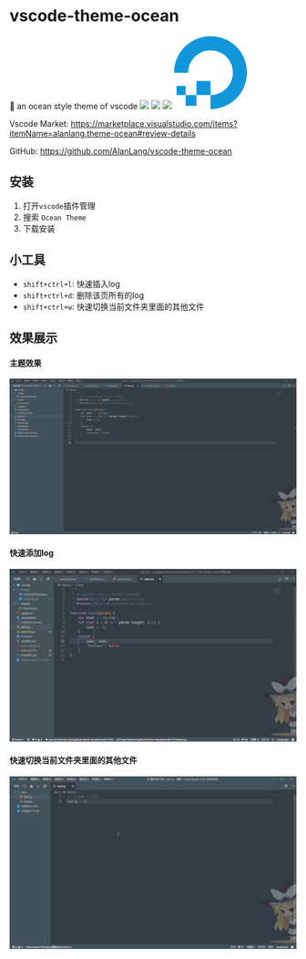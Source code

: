 # vscode-theme-ocean

🎨 an ocean style theme of vscode
![](https://vsmarketplacebadge.apphb.com/version/alanlang.theme-ocean.svg) ![](https://vsmarketplacebadge.apphb.com/downloads/alanlang.theme-ocean.svg) ![](https://vsmarketplacebadge.apphb.com/rating-star/alanlang.theme-ocean.svg)
![](icon.png)

Vscode Market: https://marketplace.visualstudio.com/items?itemName=alanlang.theme-ocean#review-details

GitHub: https://github.com/AlanLang/vscode-theme-ocean
## 安装
1. 打开`vscode`插件管理
2. 搜索 `Ocean Theme`
3. 下载安装

## 小工具
* `shift+ctrl+l`: 快速插入log
* `shift+ctrl+d`: 删除该页所有的log
* `shift+ctrl+w`: 快速切换当前文件夹里面的其他文件

## 效果展示

#### 主题效果
![](images/ocean-preview.png)

#### 快速添加log
![](images/quicklog.gif)

#### 快速切换当前文件夹里面的其他文件
![](images/switchfile.gif)
